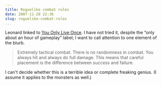 ```yaml
---
title: Roguelike combat rules
date: 2007-11-28 22:36
slug: roguelike-combat-rules
...
```


Leonard linked to [You Only Live
Once](http://www.zincland.com/7drl/liveonce/). I have not tried it,
despite the “only about an hour of gameplay” label; I want to call
attention to one element of the blurb.

> Extremely tactical combat. There is no randomness in combat. You
> always hit and always do full damage. This means that careful
> placement is the difference between success and failure.

I can't decide whether this is a terrible idea or complete freaking
genius. (I assume it applies to the monsters as well.)
